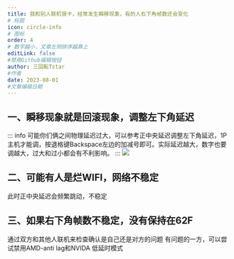 ```yaml
---
title: 我和别人联机很卡，经常发生瞬移现象，有的人右下角帧数还会变化
# 标题
icon: circle-info
# 图标
order: 4
# 数字越小，文章左侧排序越靠上
editLink: false
#禁用Github编辑按钮
author: 三回転Tstar
#作者
date: 2023-08-01
#文章编辑日期
---
```


## **一、瞬移现象就是回滚现象，调整左下角延迟**
::: info
可能你们俩之间物理延迟过大，可以参考正中央延迟调整左下角延迟，1P主机才能调，按退格键Backspace左边的加减号即可。实际延迟越大，数字也要调越大，过大和过小都会有不利影响。
:::
![](https://img.514.live/img/202308011417441.png)

## **二、可能有人是烂WIFI，网络不稳定**

此时正中央延迟会频繁跳动，不稳定

## **三、如果右下角帧数不稳定，没有保持在62F**

通过双方和其他人联机来检查确认是自己还是对方的问题
有问题的一方，可以尝试禁用AMD-anti lag和NVIDA 低延时模式

